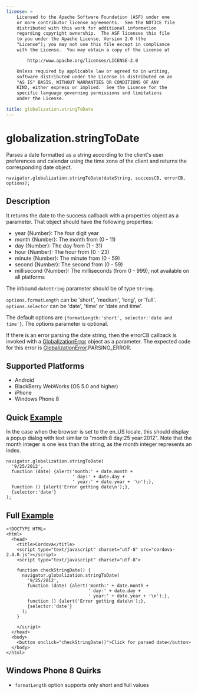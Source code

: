 ```yaml
---
license: >
    Licensed to the Apache Software Foundation (ASF) under one
    or more contributor license agreements.  See the NOTICE file
    distributed with this work for additional information
    regarding copyright ownership.  The ASF licenses this file
    to you under the Apache License, Version 2.0 (the
    "License"); you may not use this file except in compliance
    with the License.  You may obtain a copy of the License at

        http://www.apache.org/licenses/LICENSE-2.0

    Unless required by applicable law or agreed to in writing,
    software distributed under the License is distributed on an
    "AS IS" BASIS, WITHOUT WARRANTIES OR CONDITIONS OF ANY
    KIND, either express or implied.  See the License for the
    specific language governing permissions and limitations
    under the License.

title: globalization.stringToDate
---
```


globalization.stringToDate
===========

Parses a date formatted as a string according to the client's user
preferences and calendar using the time zone of the client and returns
the corresponding date object.

    navigator.globalization.stringToDate(dateString, successCB, errorCB, options);
    
Description
-----------

It returns the date to the success callback with a properties object as a parameter. That object should have the following properties:

- year {Number}: The four digit year
- month {Number}: The month from (0 - 11)
- day {Number}: The day from (1 - 31)
- hour {Number}: The hour from (0 - 23)
- minute {Number}: The minute from (0 - 59)
- second {Number}: The second from (0 - 59)
- millisecond {Number}: The milliseconds (from 0 - 999), not available on all platforms

The inbound `dateString` parameter should be of type `String`.

`options.formatLength` can be 'short', 'medium', 'long', or 'full'.
`options.selector` can be 'date', 'time' or 'date and time'.

The default options are `{formatLength:'short', selector:'date and time'}`.
The options parameter is optional.

If there is an error parsing the date string, then the errorCB callback is invoked with a [GlobalizationError](GlobalizationError/globalizationerror.html) object as a parameter. The expected code for this error is [GlobalizationError](GlobalizationError/globalizationerror.html).PARSING\_ERROR.


Supported Platforms
-------------------

- Android
- BlackBerry WebWorks (OS 5.0 and higher)
- iPhone
- Windows Phone 8

Quick [Example](../storage/storage.opendatabase.html)
-------------

In the case when the browser is set to the en\_US locale, this should display a popup dialog with text similar to "month:8 day:25 year:2012". Note that the month integer is one less than the string, as the month integer represents an index.

    navigator.globalization.stringToDate(
      '9/25/2012',
      function (date) {alert('month:' + date.month +
                             ' day:' + date.day + 
                             ' year:' + date.year + '\n');},
      function () {alert('Error getting date\n');},
      {selector:'date'}
    );


Full [Example](../storage/storage.opendatabase.html)
------------

    <!DOCTYPE HTML>
    <html>
      <head>
        <title>Cordova</title>
        <script type="text/javascript" charset="utf-8" src="cordova-2.4.0.js"></script>
        <script type="text/javascript" charset="utf-8">
                  
        function checkStringDate() {
          navigator.globalization.stringToDate(
            '9/25/2012',
            function (date) {alert('month:' + date.month +
                                   ' day:' + date.day + 
                                   ' year:' + date.year + '\n');},
            function () {alert('Error getting date\n');},
            {selector:'date'}
          );
        }

        </script>
      </head>
      <body>
        <button onclick="checkStringDate()">Click for parsed date</button>
      </body>
    </html>

Windows Phone 8 Quirks
------------------

- `formatLength` option supports only short and full values
